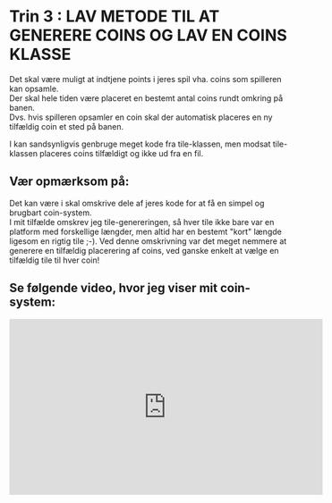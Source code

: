 # Trin 3 : LAV METODE TIL AT GENERERE COINS OG LAV EN COINS KLASSE

Det skal være muligt at indtjene points i jeres spil vha. coins som spilleren kan opsamle.   
Der skal hele tiden være placeret en bestemt antal coins rundt omkring på banen.   
Dvs. hvis spilleren opsamler en coin skal der automatisk placeres en ny tilfældig coin et sted på banen.

I kan sandsynligvis genbruge meget kode fra tile-klassen, men modsat tile-klassen placeres coins tilfældigt og ikke ud fra en fil.

## Vær opmærksom på:   

Det kan være i skal omskrive dele af jeres kode for at få en simpel og brugbart coin-system.   
I mit tilfælde omskrev jeg tile-genereringen, så hver tile ikke bare var en platform med forskellige længder, men altid har en bestemt "kort" længde ligesom en rigtig tile ;-). 
Ved denne omskrivning var det meget nemmere at generere en tilfældig placerering af coins, ved ganske enkelt at vælge en tilfældig tile til hver coin!

## Se følgende video, hvor jeg viser mit coin-system:

<iframe width="560" height="315" src="https://www.youtube.com/embed/a_PoKitOO2w" title="YouTube video player" frameborder="0" allow="accelerometer; autoplay; clipboard-write; encrypted-media; gyroscope; picture-in-picture; web-share" allowfullscreen></iframe>

